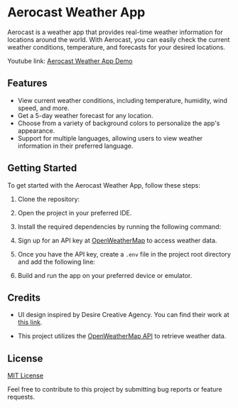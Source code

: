 # Aerocast Weather App

Aerocast is a weather app that provides real-time weather information for locations around the world. With Aerocast, you can easily check the current weather conditions, temperature, and forecasts for your desired locations.

Youtube link: [Aerocast Weather App Demo](https://www.youtube.com/watch?v=pP1tn-y_-zQ)

## Features

- View current weather conditions, including temperature, humidity, wind speed, and more.
- Get a 5-day weather forecast for any location.
- Choose from a variety of background colors to personalize the app's appearance.
- Support for multiple languages, allowing users to view weather information in their preferred language.

## Getting Started

To get started with the Aerocast Weather App, follow these steps:

1. Clone the repository:

2. Open the project in your preferred IDE.

3. Install the required dependencies by running the following command:

4. Sign up for an API key at [OpenWeatherMap](https://openweathermap.org/) to access weather data.

5. Once you have the API key, create a `.env` file in the project root directory and add the following line:

6. Build and run the app on your preferred device or emulator.

## Credits

- UI design inspired by Desire Creative Agency. You can find their work at [this link](https://dribbble.com/desire-creative_agency).

- This project utilizes the [OpenWeatherMap API](https://openweathermap.org/) to retrieve weather data.

## License

[MIT License](LICENSE)

Feel free to contribute to this project by submitting bug reports or feature requests.


